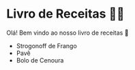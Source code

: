 # Livro de Receitas :man_cook:

Olá! Bem vindo ao nosso livro de receitas :wave:

- Strogonoff de Frango
- Pavê
- Bolo de Cenoura

